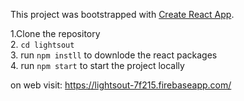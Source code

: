 This project was bootstrapped with [Create React App](https://github.com/facebook/create-react-app).

1.Clone the repository <br>
2. `cd lightsout` <br>
3. run  `npm instll` to downlode the react packages <br>
4. run  `npm start` to start the project locally <br>


on web visit:  https://lightsout-7f215.firebaseapp.com/
